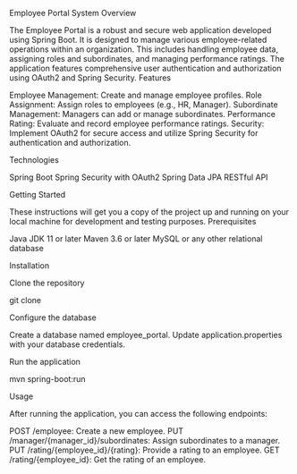 Employee Portal System
Overview

The Employee Portal is a robust and secure web application developed using Spring Boot. It is designed to manage various employee-related operations within an organization. This includes handling employee data, assigning roles and subordinates, and managing performance ratings. The application features comprehensive user authentication and authorization using OAuth2 and Spring Security.
Features

Employee Management: Create and manage employee profiles.
Role Assignment: Assign roles to employees (e.g., HR, Manager).
Subordinate Management: Managers can add or manage subordinates.
Performance Rating: Evaluate and record employee performance ratings.
Security: Implement OAuth2 for secure access and utilize Spring Security for authentication and authorization.

Technologies

Spring Boot
Spring Security with OAuth2
Spring Data JPA
RESTful API

Getting Started

These instructions will get you a copy of the project up and running on your local machine for development and testing purposes.
Prerequisites

Java JDK 11 or later
Maven 3.6 or later
MySQL or any other relational database

Installation

Clone the repository



git clone 

Configure the database

Create a database named employee_portal.
Update application.properties with your database credentials.

Run the application



mvn spring-boot:run

Usage

After running the application, you can access the following endpoints:

POST /employee: Create a new employee.
PUT /manager/{manager_id}/subordinates: Assign subordinates to a manager.
PUT /rating/{employee_id}/{rating}: Provide a rating to an employee.
GET /rating/{employee_id}: Get the rating of an employee.
